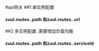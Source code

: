 #api网关
##1.单实例配置
####   zuul.routes.<route>.path 和zuul.routes.<route>.url
##2.多实例配置 ,需要增加负载均衡  
####   zuul.routes.<route>.path 和zuul.routes.<route>.serviceId
